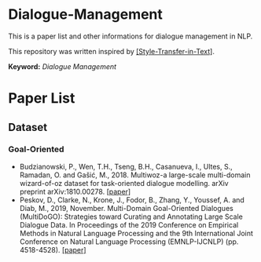 # Dialogue-Management
This is a paper list and other informations for dialogue management in NLP.

This repository was written inspired by [[Style-Transfer-in-Text]](https://github.com/fuzhenxin/Style-Transfer-in-Text).

**Keyword:** *Dialogue Management*

# Paper List

## Dataset

### Goal-Oriented

- Budzianowski, P., Wen, T.H., Tseng, B.H., Casanueva, I., Ultes, S., Ramadan, O. and Gašić, M., 2018. Multiwoz-a large-scale multi-domain wizard-of-oz dataset for task-oriented dialogue modelling. arXiv preprint arXiv:1810.00278. [[paper]](https://arxiv.org/abs/1810.00278)
- Peskov, D., Clarke, N., Krone, J., Fodor, B., Zhang, Y., Youssef, A. and Diab, M., 2019, November. Multi-Domain Goal-Oriented Dialogues (MultiDoGO): Strategies toward Curating and Annotating Large Scale Dialogue Data. In Proceedings of the 2019 Conference on Empirical Methods in Natural Language Processing and the 9th International Joint Conference on Natural Language Processing (EMNLP-IJCNLP) (pp. 4518-4528). [[paper]](https://www.aclweb.org/anthology/D19-1460/)
